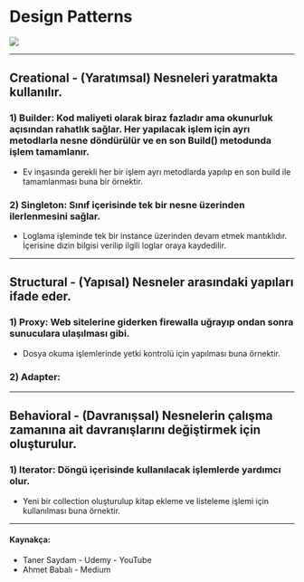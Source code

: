 # Design Patterns
<img src="https://sis.binus.ac.id/wp-content/uploads/2021/11/1-10.png"/>

---
## Creational -  (Yaratımsal) Nesneleri yaratmakta kullanılır.
### 1) Builder: Kod maliyeti olarak biraz fazladır ama okunurluk açısından rahatlık sağlar. Her yapılacak işlem için ayrı metodlarla nesne döndürülür ve en son Build() metodunda işlem tamamlanır. 
- Ev inşasında gerekli her bir işlem ayrı metodlarda yapılıp en son build ile tamamlanması buna bir örnektir.
### 2) Singleton: Sınıf içerisinde tek bir nesne üzerinden ilerlenmesini sağlar. 
- Loglama işleminde tek bir instance üzerinden devam etmek mantıklıdır. İçerisine dizin bilgisi verilip ilgili loglar oraya kaydedilir.
---
## Structural - (Yapısal) Nesneler arasındaki yapıları ifade eder.
### 1) Proxy: Web sitelerine giderken firewalla uğrayıp ondan sonra sunuculara ulaşılması gibi. 
- Dosya okuma işlemlerinde yetki kontrolü için yapılması buna örnektir.
### 2) Adapter: 
---
## Behavioral -  (Davranışsal) Nesnelerin çalışma zamanına ait davranışlarını değiştirmek için oluşturulur.
### 1) Iterator: Döngü içerisinde kullanılacak işlemlerde yardımcı olur.
- Yeni bir collection oluşturulup kitap ekleme ve listeleme işlemi için kullanılması buna örnektir.
---
#### Kaynakça:
- Taner Saydam - Udemy - YouTube
- Ahmet Babalı - Medium
